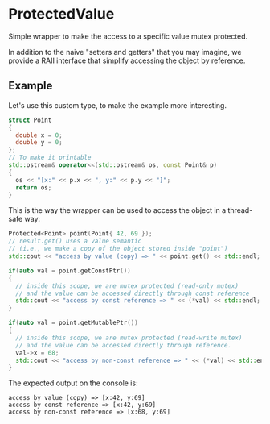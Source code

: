# ProtectedValue

Simple wrapper to make the access to
a specific value mutex protected.

In addition to the naive "setters and getters" that you may imagine,
we provide a RAII interface that simplify
accessing the object by reference.

## Example

Let's use this custom type, to make the example more interesting.

```cpp
struct Point
{
  double x = 0;
  double y = 0;
};
// To make it printable
std::ostream& operator<<(std::ostream& os, const Point& p)
{
  os << "[x:" << p.x << ", y:" << p.y << "]";
  return os;
}
```

This is the way the wrapper can be used to access the object in a
thread-safe way:

```cpp
Protected<Point> point(Point{ 42, 69 });
// result.get() uses a value semantic
// (i.e., we make a copy of the object stored inside "point")
std::cout << "access by value (copy) => " << point.get() << std::endl;

if(auto val = point.getConstPtr())
{
  // inside this scope, we are mutex protected (read-only mutex)
  // and the value can be accessed directly through const reference
  std::cout << "access by const reference => " << (*val) << std::endl;
}

if(auto val = point.getMutablePtr())
{
  // inside this scope, we are mutex protected (read-write mutex)
  // and the value can be accessed directly through reference.
  val->x = 68;
  std::cout << "access by non-const reference => " << (*val) << std::endl;
}
```

The expected output on the console is:

```
access by value (copy) => [x:42, y:69]
access by const reference => [x:42, y:69]
access by non-const reference => [x:68, y:69]
```
